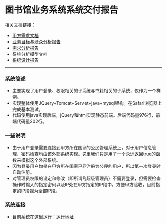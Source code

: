 # 图书馆业务系统系统交付报告

相关文档链接：
*  [甲方需求文档](https://github.com/zhongyehong/oo-homework/blob/740f55bb10169b0eb114bfaa3e26101026b2a190/library.md ) 
*  [业务目标与涉众分析报告](https://github.com/Erutan-pku/oo/blob/86b3b8f7a5e7ceb09f158632ea108a970c3e2ddc/图书馆管理系统业务目标与涉众分析.md)
*  [需求分析报告](https://github.com/Erutan-pku/oo/blob/0782a53d173974d878e14c2c777d8342a6eb784d/图书馆管理系统需求分析报告.md)
*  [系统分析模型文档](https://github.com/Erutan-pku/oo/blob/master/图书馆管理系统系统分析报告.md)
*  [系统设计报告](https://github.com/Erutan-pku/oo/blob/master/图书馆管理系统系统设计报告.md)

----
### 系统简述

* 主要实现了用户登录、权限相关的子系统与书籍相关的子系统，仅作为一个样例。
* 实现整体使用JQuery+Tomcat+Servlet+java+mysql架构。在Safari浏览器上完成基本测试。
* 代码使用java实现后端，jQuery和html实现静态前端。后端代码量976行，前端代码量202行。

### 一些说明

* 由于用户登录需要连接到甲方所在国家的公民管理系统上，对于用户信息管理、密码检查均由该外部系统实现。这里我们只是用了一个永远返回true的函数来模拟这个外部系统。
* 因为登录用户均是在甲方所在国家已经注册为公民的用户，所以第一次登录时自动注册。
* 对管理员权限的设定和修改（即所谓的超级管理员）不需要登录，但需要检查操作时输入的指定密码以及IP处在甲方指定的IP段中。方便甲方验收，目前指定的IP段视为全部IP段。

### 系统连接

* 目前系统在这里运行：[运行地址](http://59.108.48.17:8080/test_Library.html)


